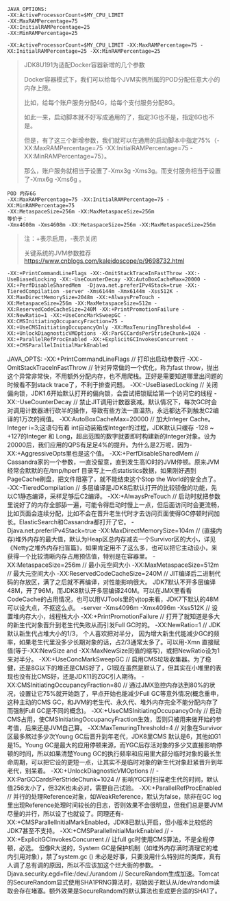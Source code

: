```text
JAVA_OPTIONS: 
-XX:ActiveProcessorCount=$MY_CPU_LIMIT 
-XX:MaxRAMPercentage=75 
-XX:InitialRAMPercentage=25 
-XX:MinRAMPercentage=25
```

```text
-XX:ActiveProcessorCount=$MY_CPU_LIMIT -XX:MaxRAMPercentage=75 -XX:InitialRAMPercentage=25 -XX:MinRAMPercentage=25
```

> JDK8U191为适配Docker容器新增的几个参数
>
> Docker容器模式下，我们可以给每个JVM实例所属的POD分配任意大小的内存上限。
>
> 比如，给每个账户服务分配4G，给每个支付服务分配8G。
>
> 如此一来，启动脚本就不好写成通用的了，指定3G也不是，指定6G也不是。
> 
> 但是，有了这三个新增参数，我们就可以在通用的启动脚本中指定75%（-XX:MaxRAMPercentage=75 -XX:InitialRAMPercentage=75 -XX:MinRAMPercentage=75）。
> 
> 那么，账户服务就相当于设置了-Xmx3g -Xms3g。而支付服务相当于设置了-Xmx6g -Xms6g 。


```text
POD 内存6G
-XX:MaxRAMPercentage=75 -XX:InitialRAMPercentage=75 -XX:MinRAMPercentage=75
-XX:MetaspaceSize=256m -XX:MaxMetaspaceSize=256m
等价于：
-Xmx4608m -Xms4608m -XX:MetaspaceSize=256m -XX:MaxMetaspaceSize=256m
```

> 注：+表示启用，-表示关闭
> 
> 关键系统的JVM参数推荐  https://www.cnblogs.com/kaleidoscope/p/9698732.html

```text
-XX:+PrintCommandLineFlags -XX:-OmitStackTraceInFastThrow -XX:-UseBiasedLocking -XX:-UseCounterDecay -XX:AutoBoxCacheMax=20000 -XX:+PerfDisableSharedMem  -Djava.net.preferIPv4Stack=true -XX:-TieredCompilation -server -Xms6144m -Xmx6144m -Xss512K -XX:MaxDirectMemorySize=2048m -XX:+AlwaysPreTouch -XX:MetaspaceSize=256m -XX:MaxMetaspaceSize=512m -XX:ReservedCodeCacheSize=240M -XX:+PrintPromotionFailure -XX:NewRatio=1 -XX:+UseConcMarkSweepGC -XX:CMSInitiatingOccupancyFraction=75 -XX:+UseCMSInitiatingOccupancyOnly -XX:MaxTenuringThreshold=4  -XX:+UnlockDiagnosticVMOptions -XX:ParGCCardsPerStrideChunk=1024 -XX:+ParallelRefProcEnabled -XX:+ExplicitGCInvokesConcurrent -XX:+CMSParallelInitialMarkEnabled
```

JAVA_OPTS:
-XX:+PrintCommandLineFlags  // 打印出启动参数行
-XX:-OmitStackTraceInFastThrow  // 针对异常做的一个优化，称为fast throw，抛出这个异常非常快，不用额外分配内存，也不用爬栈。正好是需要知道哪里出问题的时候看不到stack trace了，不利于排查问题。
-XX:-UseBiasedLocking   // 关闭偏向锁，JDK1.6开始默认打开的偏向锁，会尝试把锁赋给第一个访问它的线程
-XX:-UseCounterDecay    // 禁止JIT调用计数器衰减。默认情况下，每次GC时会对调用计数器进行砍半的操作，导致有些方法一直温热，永远都达不到触发C2编译的1万次的阀值。
-XX:AutoBoxCacheMax=20000   // 加大Integer Cache。Integer i=3;这语句有着 int自动装箱成Integer的过程，JDK默认只缓存 -128 ~ +127的Integer 和 Long，超出范围的数字就要即时构建新的Integer对象。设为20000后，我们应用的QPS有足足4%的提升。为什么是2万呢，因为-XX:+AggressiveOpts里也是这个值。
-XX:+PerfDisableSharedMem   // Cassandra家的一个参数，一直没留意，直到发生高IO时的JVM停顿。原来JVM经常会默默的在/tmp/hperf 目录写上一点statistics数据，如果刚好遇到PageCache刷盘，把文件阻塞了，就不能结束这个Stop the World的安全点了。
-XX:-TieredCompilation  // 多层编译是JDK8后默认打开的比较骄傲的功能，先以C1静态编译，采样足够后C2编译。
-XX:+AlwaysPreTouch // 启动时就把参数里说好了的内存全部舔一遍，可能令得启动时慢上一点，但后面访问时会更流畅，比如页面会连续分配，比如不会在晋升老生代时才去访问页面使得GC停顿时间加长。ElasticSearch和Cassandra都打开了它。
-Djava.net.preferIPv4Stack=true
-XX:MaxDirectMemorySize=104m    // (直接内存)堆外内存的最大值，默认为Heap区总内存减去一个Survivor区的大小，详见《Netty之堆外内存扫盲篇》，如果肯定用不了这么多，也可以把它主动设小，来获得一个比较清晰内存占用预估值，特别是在容器里。
-XX:MetaspaceSize=256m  // 最小元空间大小
-XX:MaxMetaspaceSize=512m   // 最大元空间大小
-XX:ReservedCodeCacheSize=240M  // JIT编译后二进制代码的存放区，满了之后就不再编译，对性能影响很大。 JDK7默认不开多层编译48M，开了96M，而JDK8默认开多层编译240M。可以在JMX里看看CodeCache的占用情况，也可以用VJTools里的vjtop来看，JDK7下默认的48M可以设大点，不抠这么点。
-server -Xms4096m -Xmx4096m -Xss512K    // 设置堆内存大小，线程栈大小
-XX:+PrintPromotionFailure  // 打开了就知道是多大的新生代对象晋升到老生代失败从而引发Full GC时的。
-XX:NewRatio=1  // JDK默认新生代占堆大小的1/3， 个人喜欢把对半分， 因为增大新生代能减少GC的频率，如果老生代里没多少长期对象的话，占2/3通常太多了。可以用-Xmn 直接赋值(等于-XX:NewSize and -XX:MaxNewSize同值的缩写)，或把NewRatio设为1来对半分。
-XX:+UseConcMarkSweepGC // 启用CMS垃圾收集器。为了稳健，还是8G以下的堆还是CMS好了，G1现在虽然是默认了，但其实在小堆里的表现也没有比CMS好，还是JDK11的ZGC引人期待。
-XX:CMSInitiatingOccupancyFraction=80   // 通过JMX监控内存达到80%的状况，设置让它75%就开始跑了，早点开始也能减少Full GC等意外情况(概念重申，这种主动的CMS GC，和JVM的老生代、永久代、堆外内存完全不能分配内存了而强制Full GC是不同的概念)。
-XX:+UseCMSInitiatingOccupancyOnly  // 启动CMS占用，使CMSInitiatingOccupancyFraction生效，否则只被用来做开始的参考值，后来还是JVM自己算。
-XX:MaxTenuringThreshold=4  // 对象在Survivor区最多熬过多少次Young GC后晋升到年老代，JDK8里CMS 默认是6，其他如G1是15。Young GC是最大的应用停顿来源，而YGC后存活对象的多少又直接影响停顿的时间，所以如果清楚Young GC的执行频率和应用里大部分临时对象的最长生命周期，可以把它设的更短一点，让其实不是临时对象的新生代对象赶紧晋升到年老代，别呆着。
-XX:+UnlockDiagnosticVMOptions  // 
-XX:ParGCCardsPerStrideChunk=1024   // 影响YGC时扫描老生代的时间，默认值256太小了，但32K也未必对，需要自己试验。
-XX:+ParallelRefProcEnabled // 并行的处理Reference对象，如WeakReference，默认为false，除非在GC log里出现Reference处理时间较长的日志，否则效果不会很明显，但我们总是要JVM尽量的并行，所以设了也就设了。同理还有-XX:+CMSParallelInitialMarkEnabled，JDK8已默认开启，但小版本比较低的JDK7甚至不支持。
-XX:+CMSParallelInitialMarkEnabled  // 
-XX:+ExplicitGCInvokesConcurrent    // 让full gc时使用CMS算法，不是全程停顿，必选。 但像R大说的，System GC是保护机制（如堆外内存满时清理它的堆内引用对象），禁了system.gc
() 未必是好事，只要没用什么特别烂的类库，真有人调了总有调的原因，所以不应该加这个烂大街的参数。
-Djava.security.egd=file:/dev/./urandom // SecureRandom生成加速。Tomcat的SecureRandom显式使用SHA1PRNG算法时，初始因子默认从/dev/random读取会存在堵塞。额外效果是SecureRandom的默认算法也变成更合适的SHA1了。